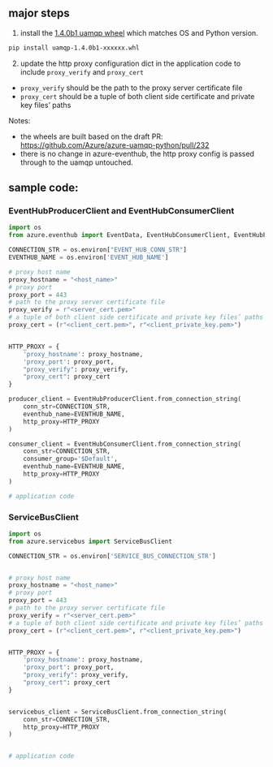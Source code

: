 ## major steps

1. install the [1.4.0b1 uamqp wheel](https://github.com/yunhaoling/uamqp-tls-proxy-prototype/tree/main/uamqp_1.4.0b1_tls_proxy_test_wheels) which matches OS and Python version.

```bash
pip install uamqp-1.4.0b1-xxxxxx.whl
```

2. update the http proxy configuration dict in the application code to include `proxy_verify` and `proxy_cert`

- `proxy_verify` should be the path to the proxy server certificate file
- `proxy_cert` should be a tuple of both client side certificate and private key files’ paths

Notes:
- the wheels are built based on the draft PR: https://github.com/Azure/azure-uamqp-python/pull/232
- there is no change in azure-eventhub, the http proxy config is passed through to the uamqp untouched.

## sample code:

### EventHubProducerClient and EventHubConsumerClient

```python
import os
from azure.eventhub import EventData, EventHubConsumerClient, EventHubProducerClient

CONNECTION_STR = os.environ["EVENT_HUB_CONN_STR"]
EVENTHUB_NAME = os.environ['EVENT_HUB_NAME']

# proxy host name
proxy_hostname = "<host_name>"
# proxy port
proxy_port = 443
# path to the proxy server certificate file
proxy_verify = r"<server_cert.pem>"
# a tuple of both client side certificate and private key files’ paths
proxy_cert = (r"<client_cert.pem>", r"<client_private_key.pem>")


HTTP_PROXY = {
    'proxy_hostname': proxy_hostname,
    'proxy_port': proxy_port,
    "proxy_verify": proxy_verify,
    "proxy_cert": proxy_cert
}

producer_client = EventHubProducerClient.from_connection_string(
    conn_str=CONNECTION_STR,
    eventhub_name=EVENTHUB_NAME,
    http_proxy=HTTP_PROXY
)

consumer_client = EventHubConsumerClient.from_connection_string(
    conn_str=CONNECTION_STR,
    consumer_group='$Default',
    eventhub_name=EVENTHUB_NAME,
    http_proxy=HTTP_PROXY
)

# application code
```


### ServiceBusClient

```python
import os
from azure.servicebus import ServiceBusClient

CONNECTION_STR = os.environ['SERVICE_BUS_CONNECTION_STR']


# proxy host name
proxy_hostname = "<host_name>"
# proxy port
proxy_port = 443
# path to the proxy server certificate file
proxy_verify = r"<server_cert.pem>"
# a tuple of both client side certificate and private key files’ paths
proxy_cert = (r"<client_cert.pem>", r"<client_private_key.pem>")


HTTP_PROXY = {
    'proxy_hostname': proxy_hostname,
    'proxy_port': proxy_port,
    "proxy_verify": proxy_verify,
    "proxy_cert": proxy_cert
}


servicebus_client = ServiceBusClient.from_connection_string(
    conn_str=CONNECTION_STR,
    http_proxy=HTTP_PROXY
)


# application code
```